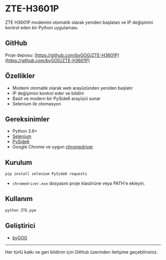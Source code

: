 # ZTE-H3601P

ZTE H3601P modemini otomatik olarak yeniden başlatan ve IP değişimini kontrol eden bir Python uygulaması.

## GitHub

Proje deposu: [https://github.com/byGOG/ZTE-H3601P](https://github.com/byGOG/ZTE-H3601P)

## Özellikler
- Modemi otomatik olarak web arayüzünden yeniden başlatır
- IP değişimini kontrol eder ve bildirir
- Basit ve modern bir PySide6 arayüzü sunar
- Selenium ile otomasyon

## Gereksinimler
- Python 3.8+
- [Selenium](https://pypi.org/project/selenium/)
- [PySide6](https://pypi.org/project/PySide6/)
- Google Chrome ve uygun [chromedriver](https://chromedriver.chromium.org/downloads)

## Kurulum
```bash
pip install selenium PySide6 requests
```
- `chromedriver.exe` dosyasını proje klasörüne veya PATH'e ekleyin.

## Kullanım
```bash
python ZTE.pyw
```

## Geliştirici
- [byGOG](https://github.com/byGOG)

---

Her türlü katkı ve geri bildirim için GitHub üzerinden iletişime geçebilirsiniz.


